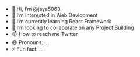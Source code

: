 - 👋 Hi, I’m @jaya5063
- 👀 I’m interested in Web Devlopment
- 🌱 I’m currently learning React Framework
- 💞️ I’m looking to collaborate on any Project Building
- 📫 How to reach me Twitter
- 😄 Pronouns: ...
- ⚡ Fun fact: ...

<!---
jaya5063/jaya5063 is a ✨ special ✨ repository because its `README.md` (this file) appears on your GitHub profile.
You can click the Preview link to take a look at your changes.
--->

